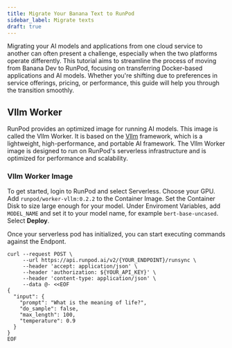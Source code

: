 ```yaml
---
title: Migrate Your Banana Text to RunPod
sidebar_label: Migrate texts
draft: true
---
```


Migrating your AI models and applications from one cloud service to another can often present a challenge, especially when the two platforms operate differently. This tutorial aims to streamline the process of moving from Banana Dev to RunPod, focusing on transferring Docker-based applications and AI models. Whether you're shifting due to preferences in service offerings, pricing, or performance, this guide will help you through the transition smoothly.

## Vllm Worker

RunPod provides an optimized image for running AI models. This image is called the Vllm Worker. It is based on the [Vllm](https://github.com/vllm/vllm) framework, which is a lightweight, high-performance, and portable AI framework. The Vllm Worker image is designed to run on RunPod's serverless infrastructure and is optimized for performance and scalability.

### Vllm Worker Image

To get started, login to RunPod and select Serverless.
Choose your GPU.
Add `runpod/worker-vllm:0.2.2` to the Container Image.
Set the Container Disk to size large enough for your model.
Under Enviroment Variables, add `MODEL_NAME` and set it to your model name, for example `bert-base-uncased`.
Select **Deploy**.


Once your serverless pod has initialized, you can start executing commands against the Endpont.

```command
curl --request POST \
     --url https://api.runpod.ai/v2/{YOUR_ENDPOINT}/runsync \
     --header 'accept: application/json' \
     --header 'authorization: ${YOUR_API_KEY}' \
     --header 'content-type: application/json' \
     --data @- <<EOF
{
  "input": {
    "prompt": "What is the meaning of life?",
    "do_sample": false,
    "max_length": 100,
    "temperature": 0.9
  }
}
EOF
```